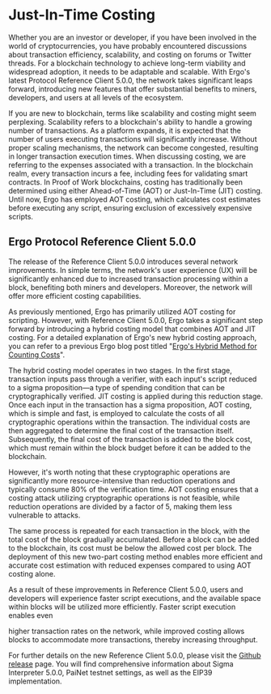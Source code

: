 # Just-In-Time Costing

Whether you are an investor or developer, if you have been involved in the world of cryptocurrencies, you have probably encountered discussions about transaction efficiency, scalability, and costing on forums or Twitter threads. For a blockchain technology to achieve long-term viability and widespread adoption, it needs to be adaptable and scalable. With Ergo's latest Protocol Reference Client 5.0.0, the network takes significant leaps forward, introducing new features that offer substantial benefits to miners, developers, and users at all levels of the ecosystem.

If you are new to blockchain, terms like scalability and costing might seem perplexing. Scalability refers to a blockchain's ability to handle a growing number of transactions. As a platform expands, it is expected that the number of users executing transactions will significantly increase. Without proper scaling mechanisms, the network can become congested, resulting in longer transaction execution times. When discussing costing, we are referring to the expenses associated with a transaction. In the blockchain realm, every transaction incurs a fee, including fees for validating smart contracts. In Proof of Work blockchains, costing has traditionally been determined using either Ahead-of-Time (AOT) or Just-In-Time (JIT) costing. Until now, Ergo has employed AOT costing, which calculates cost estimates before executing any script, ensuring exclusion of excessively expensive scripts.

## Ergo Protocol Reference Client 5.0.0

The release of the Reference Client 5.0.0 introduces several network improvements. In simple terms, the network's user experience (UX) will be significantly enhanced due to increased transaction processing within a block, benefiting both miners and developers. Moreover, the network will offer more efficient costing capabilities.

As previously mentioned, Ergo has primarily utilized AOT costing for scripting. However, with Reference Client 5.0.0, Ergo takes a significant step forward by introducing a hybrid costing model that combines AOT and JIT costing. For a detailed explanation of Ergo's new hybrid costing approach, you can refer to a previous Ergo blog post titled "[Ergo's Hybrid Method for Counting Costs](https://ergoplatform.org/en/blog/2022-02-09-ergos-hybrid-method-for-counting-costs/)".

The hybrid costing model operates in two stages. In the first stage, transaction inputs pass through a verifier, with each input's script reduced to a sigma proposition—a type of spending condition that can be cryptographically verified. JIT costing is applied during this reduction stage. Once each input in the transaction has a sigma proposition, AOT costing, which is simple and fast, is employed to calculate the costs of all cryptographic operations within the transaction. The individual costs are then aggregated to determine the final cost of the transaction itself. Subsequently, the final cost of the transaction is added to the block cost, which must remain within the block budget before it can be added to the blockchain.

However, it's worth noting that these cryptographic operations are significantly more resource-intensive than reduction operations and typically consume 80% of the verification time. AOT costing ensures that a costing attack utilizing cryptographic operations is not feasible, while reduction operations are divided by a factor of 5, making them less vulnerable to attacks.

The same process is repeated for each transaction in the block, with the total cost of the block gradually accumulated. Before a block can be added to the blockchain, its cost must be below the allowed cost per block. The deployment of this new two-part costing method enables more efficient and accurate cost estimation with reduced expenses compared to using AOT costing alone.

As a result of these improvements in Reference Client 5.0.0, users and developers will experience faster script executions, and the available space within blocks will be utilized more efficiently. Faster script execution enables even

 higher transaction rates on the network, while improved costing allows blocks to accommodate more transactions, thereby increasing throughput.

For further details on the new Reference Client 5.0.0, please visit the [Github release](https://github.com/ergoplatform/ergo/releases/tag/v5.0.0) page. You will find comprehensive information about Sigma Interpreter 5.0.0, PaiNet testnet settings, as well as the EIP39 implementation.